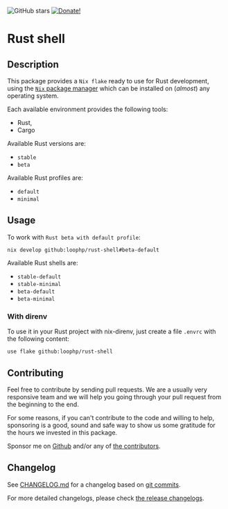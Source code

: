 ![GitHub stars][github stars] [![Donate!][donate github]][5]

# Rust shell

## Description

This package provides a `Nix flake` ready to use for Rust development, using the
[`Nix` package manager][50] which can be installed on (_almost_) any operating
system.

Each available environment provides the following tools:

- Rust,
- Cargo

Available Rust versions are:

- `stable`
- `beta`

Available Rust profiles are:

- `default`
- `minimal`

## Usage

To work with `Rust beta with default profile`:

```shell
nix develop github:loophp/rust-shell#beta-default
```

Available Rust shells are:

- `stable-default`
- `stable-minimal`
- `beta-default`
- `beta-minimal`

### With direnv

To use it in your Rust project with nix-direnv, just create a file `.envrc` with
the following content:

```
use flake github:loophp/rust-shell
```

## Contributing

Feel free to contribute by sending pull requests. We are a usually very
responsive team and we will help you going through your pull request from the
beginning to the end.

For some reasons, if you can't contribute to the code and willing to help,
sponsoring is a good, sound and safe way to show us some gratitude for the hours
we invested in this package.

Sponsor me on [Github][5] and/or any of [the contributors][6].

## Changelog

See [CHANGELOG.md][43] for a changelog based on [git commits][44].

For more detailed changelogs, please check [the release changelogs][45].

[latest stable version]:
  https://img.shields.io/packagist/v/loophp/rust-shell.svg?style=flat-square
[github stars]:
  https://img.shields.io/github/stars/loophp/rust-shell.svg?style=flat-square
[total downloads]:
  https://img.shields.io/packagist/dt/loophp/rust-shell.svg?style=flat-square
[github workflow status]:
  https://img.shields.io/github/workflow/status/loophp/rust-shell/Unit%20tests?style=flat-square
[code quality]:
  https://img.shields.io/scrutinizer/quality/g/loophp/rust-shell/master.svg?style=flat-square
[3]: https://scrutinizer-ci.com/g/loophp/rust-shell/?branch=master
[type coverage]:
  https://img.shields.io/badge/dynamic/json?style=flat-square&color=color&label=Type%20coverage&query=message&url=https%3A%2F%2Fshepherd.dev%2Fgithub%2Floophp%2Fcollection%2Fcoverage
[4]: https://shepherd.dev/github/loophp/rust-shell
[code coverage]:
  https://img.shields.io/scrutinizer/coverage/g/loophp/rust-shell/master.svg?style=flat-square
[license]:
  https://img.shields.io/packagist/l/loophp/rust-shell.svg?style=flat-square
[donate github]:
  https://img.shields.io/badge/Sponsor-Github-brightgreen.svg?style=flat-square
[34]: https://github.com/loophp/rust-shell/issues
[2]: https://github.com/loophp/rust-shell/actions
[35]: http://www.phpspec.net/
[36]: https://github.com/phpro/grumphp
[37]: https://github.com/infection/infection
[38]: https://github.com/phpstan/phpstan
[39]: https://github.com/vimeo/psalm
[5]: https://github.com/sponsors/drupol
[6]: https://github.com/loophp/rust-shell/graphs/contributors
[43]: https://github.com/loophp/rust-shell/blob/master/CHANGELOG.md
[44]: https://github.com/loophp/rust-shell/commits/master
[45]: https://github.com/loophp/rust-shell/releases
[46]: https://nixos.org/guides/nix-pills/developing-with-rust-shell.html
[50]: https://nixos.org/download.html
